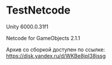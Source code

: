 # TestNetcode
 
Unity 6000.0.31f1

Netcode for GameObjects 2.1.1

Архив со сборкой доступен по ссылке: https://disk.yandex.ru/d/WKBe8jpI38jssg
